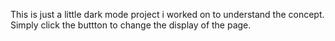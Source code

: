 This is just a little dark mode project i worked on to understand the concept. Simply click the buttton to change the display of the page.
